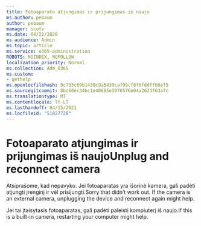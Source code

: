 ```yaml
---
title: Fotoaparato atjungimas ir prijungimas iš naujo
ms.author: pebaum
author: pebaum
manager: scotv
ms.date: 04/21/2020
ms.audience: Admin
ms.topic: article
ms.service: o365-administration
ROBOTS: NOINDEX, NOFOLLOW
localization_priority: Normal
ms.collection: Adm_O365
ms.custom:
- gethelp
ms.openlocfilehash: 9c733c69b1430c9a5439caf99cf8f6fddff60ef5
ms.sourcegitcommit: 8bc60ec34bc1e40685e3976576e04a2623f63a7c
ms.translationtype: MT
ms.contentlocale: lt-LT
ms.lasthandoff: 04/15/2021
ms.locfileid: "51827728"
---
```

# <a name="unplug-and-reconnect-camera"></a><span data-ttu-id="45efe-102">Fotoaparato atjungimas ir prijungimas iš naujo</span><span class="sxs-lookup"><span data-stu-id="45efe-102">Unplug and reconnect camera</span></span>

<span data-ttu-id="45efe-103">Atsiprašome, kad nepavyko. Jei fotoaparatas yra išorinė kamera, gali padėti atjungti įrenginį ir vėl prisijungti.</span><span class="sxs-lookup"><span data-stu-id="45efe-103">Sorry that didn’t work out. If the camera is an external camera, unplugging the device and reconnect again might help.</span></span>

<span data-ttu-id="45efe-104">Jei tai įtaisytasis fotoaparatas, gali padėti paleisti kompiuterį iš naujo.</span><span class="sxs-lookup"><span data-stu-id="45efe-104">If this is a built-in camera, restarting your computer might help.</span></span>

